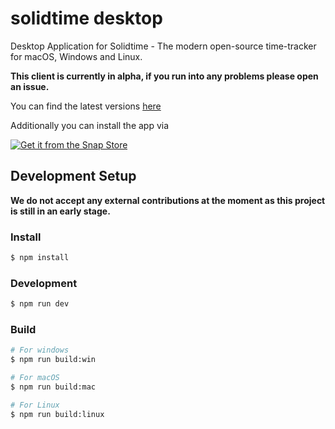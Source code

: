 # solidtime desktop

Desktop Application for Solidtime - The modern open-source time-tracker for macOS, Windows and Linux.

**This client is currently in alpha, if you run into any problems please open an issue.**

You can find the latest versions [here](https://github.com/solidtime-io/solidtime-desktop/releases)

Additionally you can install the app via

<a href="https://snapcraft.io/solidtime">
  <img alt="Get it from the Snap Store" src="https://snapcraft.io/static/images/badges/en/snap-store-white.svg" />
</a>

## Development Setup

**We do not accept any external contributions at the moment as this project is still in an early stage.**

### Install

```bash
$ npm install
```

### Development

```bash
$ npm run dev
```

### Build

```bash
# For windows
$ npm run build:win

# For macOS
$ npm run build:mac

# For Linux
$ npm run build:linux
```
